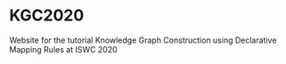 # KGC2020
Website for the tutorial Knowledge Graph Construction using Declarative Mapping Rules at ISWC 2020
